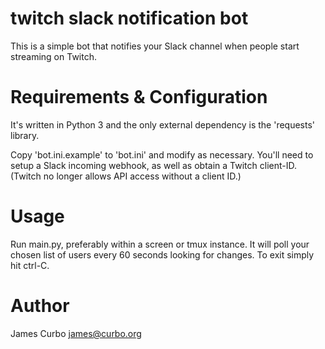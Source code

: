 # twitch slack notification bot

This is a simple bot that notifies your Slack channel when people start
streaming on Twitch. 

# Requirements & Configuration

It's written in Python 3 and the only external dependency is the 'requests'
library. 

Copy 'bot.ini.example' to 'bot.ini' and modify as necessary. You'll need to
setup a Slack incoming webhook, as well as obtain a Twitch client-ID.  (Twitch
no longer allows API access without a client ID.)

# Usage

Run main.py, preferably within a screen or tmux instance.  It will poll your
chosen list of users every 60 seconds looking for changes. To exit simply hit
ctrl-C.

# Author 

James Curbo <james@curbo.org>


